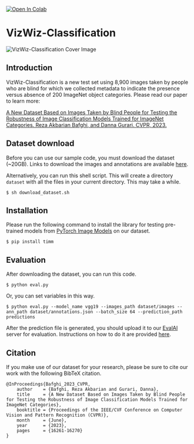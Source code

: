 [![Open In Colab](https://colab.research.google.com/assets/colab-badge.svg)](https://colab.research.google.com/github/rezaakb/VizWiz-Classification-Dataset/blob/main/eval.ipynb)

# VizWiz-Classification

![VizWiz-Classification Cover Image](http://drive.google.com/uc?export=view&id=1EyB5mB37DIPbZ-qbHnd3DxxK7_tqiAA3)

## Introduction

VizWiz-Classification is a new test set using 8,900 images taken by people who are blind for which we collected metadata to indicate the presence versus absence of 200 ImageNet object categories. Please read our paper to learn more:

[A New Dataset Based on Images Taken by Blind People for Testing the Robustness of Image Classification Models Trained for ImageNet Categories.
Reza Akbarian Bafghi, and Danna Gurari. CVPR, 2023.](#)


## Dataset download

Before you can use our sample code, you must download the dataset (~20GB). Links to download the images and annotations are available [here](https://vizwiz.org/tasks-and-datasets/image-classification).

Alternatively, you can run this shell script. This will create a directory `dataset` with all the files in your current directory. This may take a while.
```
$ sh download_dataset.sh
```

## Installation

Please run the following command to install the library for testing pre-trained models from [PyTorch Image Models](https://github.com/rwightman/pytorch-image-models) on our dataset.
```
$ pip install timm
```

## Evaluation
After downloading the dataset, you can run this code.

```
$ python eval.py 
```

Or, you can set variables in this way.
```
$ python eval.py --model_name vgg19 --images_path dataset/images --ann_path dataset/annotations.json --batch_size 64 --prediction_path predictions
```

After the prediction file is generated, you should upload it to our [EvalAI](https://eval.ai/web/challenges/challenge-page/1999/overview) server for evaluation. Instructions on how to do it are provided [here](https://vizwiz.org/tasks-and-datasets/image-classification).

## Citation

If you make use of our dataset for your research, please be sure to cite our work with the following BibTeX citation.
```
@InProceedings{Bafghi_2023_CVPR,
    author    = {Bafghi, Reza Akbarian and Gurari, Danna},
    title     = {A New Dataset Based on Images Taken by Blind People for Testing the Robustness of Image Classification Models Trained for ImageNet Categories},
    booktitle = {Proceedings of the IEEE/CVF Conference on Computer Vision and Pattern Recognition (CVPR)},
    month     = {June},
    year      = {2023},
    pages     = {16261-16270}
}
```
